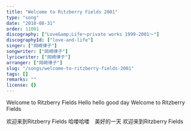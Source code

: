 ```yaml
---
title: "Welcome to Ritzberry Fields 2001"
type: "song"
date: "2010-08-31"
order: 11001
discography: ["Love&amp;Life〜private works 1999-2001〜"]
discographyId: ["love-and-life"]
singer: ["岡崎律子"]
songwriter: ["岡崎律子"]
lyricwriter: ["岡崎律子"]
arranger: ["岡崎律子"]
slug: "/songs/welcome-to-ritzberry-fields-2001"
tags: []
remarks: ""
license: {}
---
```


Welcome to Ritzberry Fields 
Hello hello good day 
Welcome to Ritzberry Fields

<!-- 翻译 -->

欢迎来到Ritzberry Fields 
哈喽哈喽　美好的一天 
欢迎来到Ritzberry Fields
